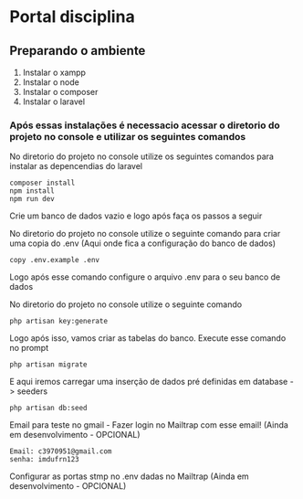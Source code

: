 # Portal disciplina

## Preparando o ambiente

1. Instalar o xampp
2. Instalar o node
3. Instalar o composer 
4. Instalar o laravel

### Após essas instalações é necessacio acessar o diretorio do projeto no console e utilizar os seguintes comandos

No diretorio do projeto no console utilize os seguintes comandos para instalar as depencendias do laravel 

    composer install
    npm install
    npm run dev


Crie um banco de dados vazio e logo após faça os passos a seguir

No diretorio do projeto no console utilize o seguinte comando para criar uma copia do .env (Aqui onde fica a configuração do banco de dados)
    
    copy .env.example .env

Logo após esse comando configure o arquivo .env para o seu banco de dados

No diretorio do projeto no console utilize o seguinte comando 

    php artisan key:generate

Logo após isso, vamos criar as tabelas do banco. Execute esse comando no prompt

    php artisan migrate

E aqui iremos carregar uma inserção de dados pré definidas em database -> seeders

    php artisan db:seed 

Email para teste no gmail - Fazer login no Mailtrap com esse email! (Ainda em desenvolvimento - OPCIONAL)

    Email: c3970951@gmail.com
    senha: imdufrn123

Configurar as portas stmp no .env dadas no Mailtrap (Ainda em desenvolvimento - OPCIONAL)



